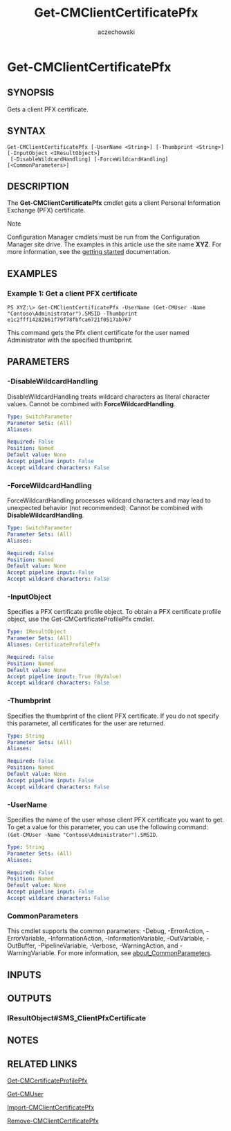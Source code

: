 ﻿---
author: aczechowski
description: Gets a client PFX certificate.
external help file: AdminUI.PS.Dcm.dll-Help.xml
manager: dougeby
Module Name: ConfigurationManager
ms.author: aaroncz
ms.date: 05/02/2019
ms.prod: configuration-manager
ms.technology: configmgr-other
ms.topic: conceptual
schema: 2.0.0
title: Get-CMClientCertificatePfx
titleSuffix: Configuration Manager
---

# Get-CMClientCertificatePfx

## SYNOPSIS
Gets a client PFX certificate.

## SYNTAX

```
Get-CMClientCertificatePfx [-UserName <String>] [-Thumbprint <String>] [-InputObject <IResultObject>]
 [-DisableWildcardHandling] [-ForceWildcardHandling] [<CommonParameters>]
```

## DESCRIPTION
The **Get-CMClientCertificatePfx** cmdlet gets a client Personal Information Exchange (PFX) certificate.

> [!NOTE]
> Configuration Manager cmdlets must be run from the Configuration Manager site drive.
> The examples in this article use the site name **XYZ**. For more information, see the
> [getting started](/powershell/sccm/overview) documentation.

## EXAMPLES

### Example 1: Get a client PFX certificate
```
PS XYZ:\> Get-CMClientCertificatePfx -UserName (Get-CMUser -Name "Contoso\Administrator").SMSID -Thumbprint  e1c2fff14282b61f79f78fbfca6721f0517ab767
```

This command gets the Pfx client certificate for the user named Administrator with the specified thumbprint.

## PARAMETERS

### -DisableWildcardHandling
DisableWildcardHandling treats wildcard characters as literal character values. Cannot be combined with **ForceWildcardHandling**.

```yaml
Type: SwitchParameter
Parameter Sets: (All)
Aliases:

Required: False
Position: Named
Default value: None
Accept pipeline input: False
Accept wildcard characters: False
```

### -ForceWildcardHandling
ForceWildcardHandling processes wildcard characters and may lead to unexpected behavior (not recommended). Cannot be combined with **DisableWildcardHandling**.

```yaml
Type: SwitchParameter
Parameter Sets: (All)
Aliases:

Required: False
Position: Named
Default value: None
Accept pipeline input: False
Accept wildcard characters: False
```

### -InputObject
Specifies a PFX certificate profile object.
To obtain a PFX certificate profile object, use the Get-CMCertificateProfilePfx cmdlet.

```yaml
Type: IResultObject
Parameter Sets: (All)
Aliases: CertificateProfilePfx

Required: False
Position: Named
Default value: None
Accept pipeline input: True (ByValue)
Accept wildcard characters: False
```

### -Thumbprint
Specifies the thumbprint of the client PFX certificate. If you do not specify this parameter, all certificates for the user are returned.

```yaml
Type: String
Parameter Sets: (All)
Aliases:

Required: False
Position: Named
Default value: None
Accept pipeline input: False
Accept wildcard characters: False
```

### -UserName
Specifies the name of the user whose client PFX certificate you want to get.
To get a value for this parameter, you can use the following command: `(Get-CMUser -Name "Contoso\Administrator").SMSID`.

```yaml
Type: String
Parameter Sets: (All)
Aliases:

Required: False
Position: Named
Default value: None
Accept pipeline input: False
Accept wildcard characters: False
```

### CommonParameters
This cmdlet supports the common parameters: -Debug, -ErrorAction, -ErrorVariable, -InformationAction, -InformationVariable, -OutVariable, -OutBuffer, -PipelineVariable, -Verbose, -WarningAction, and -WarningVariable. For more information, see [about_CommonParameters](https://go.microsoft.com/fwlink/?LinkID=113216).

## INPUTS

## OUTPUTS

### IResultObject#SMS_ClientPfxCertificate

## NOTES

## RELATED LINKS

[Get-CMCertificateProfilePfx](Get-CMCertificateProfilePfx.md)

[Get-CMUser](Get-CMUser.md)

[Import-CMClientCertificatePfx](Import-CMClientCertificatePfx.md)

[Remove-CMClientCertificatePfx](Remove-CMClientCertificatePfx.md)
